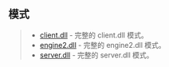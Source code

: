 ## 模式
> * [client.dll](https://github.com/a2x/cs2-dumper/blob/main/output/client_dll.cs) - 完整的 client.dll 模式。
> * [engine2.dll](https://github.com/a2x/cs2-dumper/blob/main/output/engine2_dll.cs) - 完整的 engine2.dll 模式。
> * [server.dll](https://github.com/a2x/cs2-dumper/blob/main/output/server_dll.cs) - 完整的 server.dll 模式。